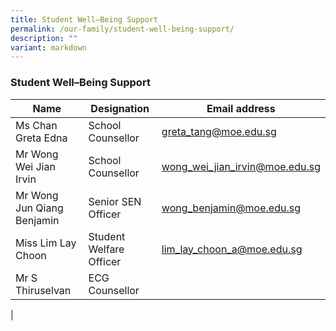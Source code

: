 ```yaml
---
title: Student Well–Being Support
permalink: /our-family/student-well-being-support/
description: ""
variant: markdown
---
```

### Student Well–Being Support

| Name | Designation | Email address |
|---|---|---|
| Ms Chan Greta Edna | School Counsellor | greta_tang@moe.edu.sg |
| Mr Wong Wei Jian Irvin | School Counsellor | wong_wei_jian_irvin@moe.edu.sg |
| Mr Wong Jun Qiang Benjamin  | Senior SEN Officer  | wong_benjamin@moe.edu.sg |
| Miss Lim Lay Choon | Student Welfare Officer  | lim_lay_choon_a@moe.edu.sg |
| Mr S Thiruselvan | ECG Counsellor |
|